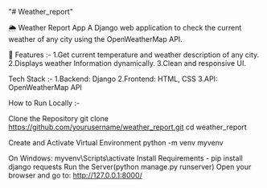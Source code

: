 "# Weather_report"

🌦️ Weather Report App A Django web application to check the current weather of any city using the OpenWeatherMap API.

🚀 Features :- 1.Get current temperature and weather description of any city. 2.Displays weather Information dynamically. 3.Clean and responsive UI.

Tech Stack :- 1.Backend: Django 2.Frontend: HTML, CSS 3.API: OpenWeatherMap API

How to Run Locally :-

Clone the Repository git clone https://github.com/yourusername/weather_report.git cd weather_report

Create and Activate Virtual Environment python -m venv myvenv

On Windows: myvenv\Scripts\activate
Install Requirements - pip install django requests
Run the Server(python manage.py runserver)
Open your browser and go to: http://127.0.0.1:8000/
